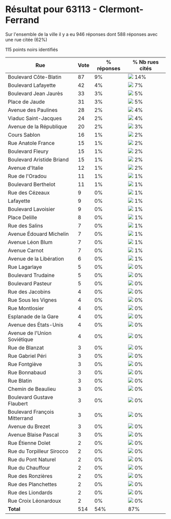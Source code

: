 # Résultat pour 63113 - Clermont-Ferrand

Sur l'ensemble de la ville il y a eu 946 réponses dont 588 réponses avec une rue citée (62%)

115 points noirs identifiés

| Rue | Vote | % réponses | % Nb rues cités|
|-----|------|------------|----------------|
| Boulevard Côte-Blatin | 87 | 9% | <img src="../../img/bar_14.gif" />&nbsp;14%|
| Boulevard Lafayette | 42 | 4% | <img src="../../img/bar_7.gif" />&nbsp;7%|
| Boulevard Jean Jaurès | 33 | 3% | <img src="../../img/bar_5.gif" />&nbsp;5%|
| Place de Jaude | 31 | 3% | <img src="../../img/bar_5.gif" />&nbsp;5%|
| Avenue des Paulines | 28 | 2% | <img src="../../img/bar_4.gif" />&nbsp;4%|
| Viaduc Saint-Jacques | 24 | 2% | <img src="../../img/bar_4.gif" />&nbsp;4%|
| Avenue de la République | 20 | 2% | <img src="../../img/bar_3.gif" />&nbsp;3%|
| Cours Sablon | 16 | 1% | <img src="../../img/bar_2.gif" />&nbsp;2%|
| Rue Anatole France | 15 | 1% | <img src="../../img/bar_2.gif" />&nbsp;2%|
| Boulevard Fleury | 15 | 1% | <img src="../../img/bar_2.gif" />&nbsp;2%|
| Boulevard Aristide Briand | 15 | 1% | <img src="../../img/bar_2.gif" />&nbsp;2%|
| Avenue d'Italie | 12 | 1% | <img src="../../img/bar_2.gif" />&nbsp;2%|
| Rue de l'Oradou | 11 | 1% | <img src="../../img/bar_1.gif" />&nbsp;1%|
| Boulevard Berthelot | 11 | 1% | <img src="../../img/bar_1.gif" />&nbsp;1%|
| Rue des Cézeaux | 9 | 0% | <img src="../../img/bar_1.gif" />&nbsp;1%|
| Lafayette | 9 | 0% | <img src="../../img/bar_1.gif" />&nbsp;1%|
| Boulevard Lavoisier | 9 | 0% | <img src="../../img/bar_1.gif" />&nbsp;1%|
| Place Delille | 8 | 0% | <img src="../../img/bar_1.gif" />&nbsp;1%|
| Rue des Salins | 7 | 0% | <img src="../../img/bar_1.gif" />&nbsp;1%|
| Avenue Édouard Michelin | 7 | 0% | <img src="../../img/bar_1.gif" />&nbsp;1%|
| Avenue Léon Blum | 7 | 0% | <img src="../../img/bar_1.gif" />&nbsp;1%|
| Avenue Carnot | 7 | 0% | <img src="../../img/bar_1.gif" />&nbsp;1%|
| Avenue de la Libération | 6 | 0% | <img src="../../img/bar_1.gif" />&nbsp;1%|
| Rue Lagarlaye | 5 | 0% | <img src="../../img/bar_0.gif" />&nbsp;0%|
| Boulevard Trudaine | 5 | 0% | <img src="../../img/bar_0.gif" />&nbsp;0%|
| Boulevard Pasteur | 5 | 0% | <img src="../../img/bar_0.gif" />&nbsp;0%|
| Rue des Jacobins | 4 | 0% | <img src="../../img/bar_0.gif" />&nbsp;0%|
| Rue Sous les Vignes | 4 | 0% | <img src="../../img/bar_0.gif" />&nbsp;0%|
| Rue Montlosier | 4 | 0% | <img src="../../img/bar_0.gif" />&nbsp;0%|
| Esplanade de la Gare | 4 | 0% | <img src="../../img/bar_0.gif" />&nbsp;0%|
| Avenue des États-Unis | 4 | 0% | <img src="../../img/bar_0.gif" />&nbsp;0%|
| Avenue de l'Union Soviétique | 4 | 0% | <img src="../../img/bar_0.gif" />&nbsp;0%|
| Rue de Blanzat | 3 | 0% | <img src="../../img/bar_0.gif" />&nbsp;0%|
| Rue Gabriel Péri | 3 | 0% | <img src="../../img/bar_0.gif" />&nbsp;0%|
| Rue Fontgiève | 3 | 0% | <img src="../../img/bar_0.gif" />&nbsp;0%|
| Rue Bonnabaud | 3 | 0% | <img src="../../img/bar_0.gif" />&nbsp;0%|
| Rue Blatin | 3 | 0% | <img src="../../img/bar_0.gif" />&nbsp;0%|
| Chemin de Beaulieu | 3 | 0% | <img src="../../img/bar_0.gif" />&nbsp;0%|
| Boulevard Gustave Flaubert | 3 | 0% | <img src="../../img/bar_0.gif" />&nbsp;0%|
| Boulevard François Mitterrand | 3 | 0% | <img src="../../img/bar_0.gif" />&nbsp;0%|
| Avenue du Brezet | 3 | 0% | <img src="../../img/bar_0.gif" />&nbsp;0%|
| Avenue Blaise Pascal | 3 | 0% | <img src="../../img/bar_0.gif" />&nbsp;0%|
| Rue Étienne Dolet | 2 | 0% | <img src="../../img/bar_0.gif" />&nbsp;0%|
| Rue du Torpilleur Sirocco | 2 | 0% | <img src="../../img/bar_0.gif" />&nbsp;0%|
| Rue du Pont Naturel | 2 | 0% | <img src="../../img/bar_0.gif" />&nbsp;0%|
| Rue du Chauffour | 2 | 0% | <img src="../../img/bar_0.gif" />&nbsp;0%|
| Rue des Ronzières | 2 | 0% | <img src="../../img/bar_0.gif" />&nbsp;0%|
| Rue des Planchettes | 2 | 0% | <img src="../../img/bar_0.gif" />&nbsp;0%|
| Rue des Liondards | 2 | 0% | <img src="../../img/bar_0.gif" />&nbsp;0%|
| Rue Croix Léonardoux | 2 | 0% | <img src="../../img/bar_0.gif" />&nbsp;0%|
| **Total** | 514 | 54% | 87%|
